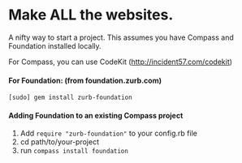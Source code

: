 Make ALL the websites.
====

A nifty way to start a project.  This assumes you have Compass and Foundation installed locally.

For Compass, you can use CodeKit (http://incident57.com/codekit)

#### For Foundation: (from foundation.zurb.com) ####

`[sudo] gem install zurb-foundation`

#### Adding Foundation to an existing Compass project ####

1. Add `require "zurb-foundation"` to your config.rb file
2. cd path/to/your-project
3. run `compass install foundation`